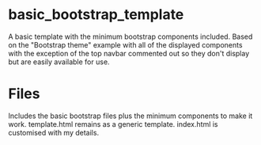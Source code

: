 # basic_bootstrap_template
A basic template with the minimum bootstrap components included.
Based on the "Bootstrap theme" example with all of the displayed components with the exception of the top navbar commented out so they don't display but are easily available for use. 
# Files
Includes the basic bootstrap files plus the minimum components to make it work.
template.html remains as a generic template. index.html is customised with my details. 
